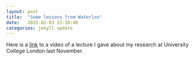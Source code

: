 ```yaml
---
layout: post
title:  "Some lessons from Waterloo"
date:   2015-02-03 15:10:46
categories: jekyll update
---
```

Here is a <a href='https://www.youtube.com/watch?v=pHoX-gnMvgs&list=PLSTJ8CQ1p25ACLRXHt4PEUJBKMQP-94DW&index=11'>link</a> to a video of a lecture I gave about my research at University College London last 
November.